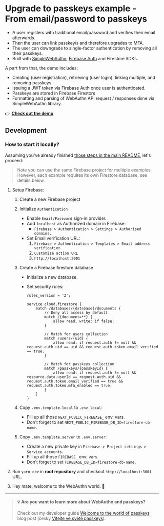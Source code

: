 # Upgrade to passkeys example - From email/password to passkeys

- A user registers with traditional email/password and verifies their email afterwards.
- Then the user can link passkey/s and therefore upgrades to MFA.
- The user can downgrade to single-factor authentication by removing all their passkeys.
- Built with [SimpleWebAuthn](https://simplewebauthn.dev), [Firebase Auth](https://firebase.google.com/docs/auth/admin/create-custom-tokens) and Firestore SDKs.

A part from that, the demo includes:

- Creating (user registration), retrieving (user login), linking multiple, and removing passkeys.
- Issuing a JWT token via Firebase Auth once user is authenticated.
- Passkeys are stored in Firebase Firestore.
- Formatting and parsing of WebAuthn API request / responses done via SimpleWebAuthn library.

👉 **[Check out the demo](https://upgrade.with-webauthn.dev)**.

## Development

### How to start it locally?

Assuming you've already finished [those steps in the main README](../../README.md), let's proceed:

> Note you can use the same Firebase project for multiple examples.
> However, each example requires its own Firestore database, see details below.

1. Setup Firebase:

    1. Create a new Firebase project

    2. Initialize `Authentication`
        - Enable `Email/Password` sign-in provider.
        - Add `localhost` as Authorized domain in Firebase:
            - `Firebase > Authentication > Settings > Authorised domains.`
        - Set Email verification URL:
            1. `Firebase > Authentication > Templates > Email address verification`
            2. `Customize action URL`
            3. `http://localhost:3001`
    3. Create a Firebase firestore database

        - Initialize a new database.
        - Set security rules:

            ```
            rules_version = '2';

            service cloud.firestore {
                match /databases/{database}/documents {
                    // Deny all access by default
                    match /{document=**} {
                        allow read, write: if false;
                    }

                    // Match for users collection
                    match /users/{uid} {
                        allow read: if request.auth != null && request.auth.uid == uid && request.auth.token.email_verified == true;
                    }

                    // Match for passkeys collection
                    match /passkeys/{passkeyId} {
                        allow read: if request.auth != null && resource.data.userId == request.auth.uid && request.auth.token.email_verified == true && request.auth.token.mfa_enabled == true;
                    }
                }
            }
            ```

    4. Copy `.env.template.local` to `.env.local`:

        - Fill up all those `NEXT_PUBLIC_FIREBASE_` env. vars.
        - Don't forget to set `NEXT_PUBLIC_FIREBASE_DB_ID=firestore-db-name`.

    5. Copy `.env.template.server` to `.env.server`:

        - Create a new private key in `Firebase > Project settings > Service accounts`.
        - Fill up all those `FIREBASE_` env. vars.
        - Don't forget to set `FIREBASE_DB_ID=firestore-db-name`.

2. Run `yarn dev` in **root repository** and checkout `http://localhost:3001` URL.
3. Hey mate, welcome to the WebAuthn world. 🙌

---

> #### 💡 Are you want to learn more about WebAuthn and passkeys?
>
> Check out my developer guide [Welcome to the world of passkeys](https://www.ackee.agency/blog/welcome-to-the-world-of-passkeys) blog post (česky [Vítejte ve světě passkeys](https://www.ackee.cz/blog/vitejte-ve-svete-passkeys)).
